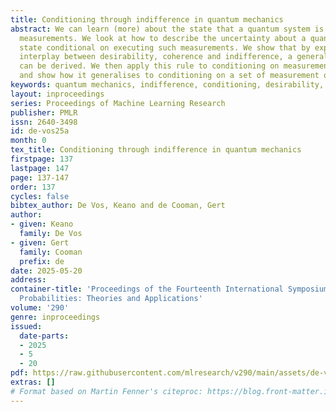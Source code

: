 ```yaml
---
title: Conditioning through indifference in quantum mechanics
abstract: We can learn (more) about the state that a quantum system is in through
  measurements. We look at how to describe the uncertainty about a quantum system’s
  state conditional on executing such measurements. We show that by exploiting the
  interplay between desirability, coherence and indifference, a general rule for conditioning
  can be derived. We then apply this rule to conditioning on measurement outcomes,
  and show how it generalises to conditioning on a set of measurement outcomes.
keywords: quantum mechanics, indifference, conditioning, desirability, updating, measurements
layout: inproceedings
series: Proceedings of Machine Learning Research
publisher: PMLR
issn: 2640-3498
id: de-vos25a
month: 0
tex_title: Conditioning through indifference in quantum mechanics
firstpage: 137
lastpage: 147
page: 137-147
order: 137
cycles: false
bibtex_author: De Vos, Keano and de Cooman, Gert
author:
- given: Keano
  family: De Vos
- given: Gert
  family: Cooman
  prefix: de
date: 2025-05-20
address:
container-title: 'Proceedings of the Fourteenth International Symposium on Imprecise
  Probabilities: Theories and Applications'
volume: '290'
genre: inproceedings
issued:
  date-parts:
  - 2025
  - 5
  - 20
pdf: https://raw.githubusercontent.com/mlresearch/v290/main/assets/de-vos25a/de-vos25a.pdf
extras: []
# Format based on Martin Fenner's citeproc: https://blog.front-matter.io/posts/citeproc-yaml-for-bibliographies/
---
```

